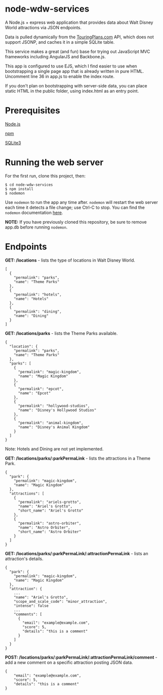 # node-wdw-services

A Node.js + express web application that provides data about Walt Disney World attractions via JSON endpoints.

Data is pulled dynamically from the [TouringPlans.com](http://www.touringplans.com) API, which does not support JSONP, and caches it in a simple SQLite table.

This service makes a great (and fun) base for trying out JavaScript MVC frameworks including AngularJS and Backbone.js.

This app is configured to use EJS, which I find easier to use when bootstrapping a single page app that is already written in pure HTML. Uncomment line 36 in app.js to enable the index route.

If you don't plan on bootstrapping with server-side data, you can place static HTML in the public folder, using index.html as an entry point.

# Prerequisites

[Node.js](http://nodejs.org)

[npm](https://npmjs.org)

[SQLite3](http://www.sqlite.org)

# Running the web server

For the first run, clone this project, then:

	$ cd node-wdw-services
	$ npm install
	$ nodemon
	
Use `nodemon` to run the app any time after. `nodemon` will restart the web server each time it detects a file change; use Ctrl-C to stop. You can find the `nodemon` documentation [here](https://github.com/remy/nodemon).

**NOTE:** If you have previously cloned this repository, be sure to remove app.db before running `nodemon`.

# Endpoints

**GET: /locations** - lists the type of locations in Walt Disney World.

	[
	  {
	    "permalink": "parks",
	    "name": "Theme Parks"
	  },
	  {
	    "permalink": "hotels",
	    "name": "Hotels"
	  },
	  {
	    "permalink": "dining",
	    "name": "Dining"
	  }
	]
	
**GET: /locations/parks** - lists the Theme Parks available.

	{
	  "location": {
	    "permalink": "parks",
	    "name": "Theme Parks"
	  },
	  "parks": [
	    {
	      "permalink": "magic-kingdom",
	      "name": "Magic Kingdom"
	    },
	    {
	      "permalink": "epcot",
	      "name": "Epcot"
	    },
	    {
	      "permalink": "hollywood-studios",
	      "name": "Disney's Hollywood Studios"
	    },
	    {
	      "permalink": "animal-kingdom",
	      "name": "Disney's Animal Kingdom"
	    }
	  ]
	}
	
Note: Hotels and Dining are not yet implemented.
	
**GET: /locations/parks/:parkPermaLink** - lists the attractions in a Theme Park.

	{
	  "park": {
	    "permalink": "magic-kingdom",
	    "name": "Magic Kingdom"
	  },
	  "attractions": [
	    {
	      "permalink": "ariels-grotto",
	      "name": "Ariel's Grotto",
	      "short_name": "Ariel's Grotto"
	    },
	    {
	      "permalink": "astro-orbiter",
	      "name": "Astro Orbiter",
	      "short_name": "Astro Orbiter"
	    }
	  ]
	}
	
**GET: /locations/parks/:parkPermaLink/:attractionPermaLink** - lists an attraction's details.

	{
	  "park": {
	    "permalink": "magic-kingdom",
	    "name": "Magic Kingdom"
	  },
	  "attraction": {
		...
	    "name": "Ariel's Grotto",
	    "scope_and_scale_code": "minor_attraction",
	    "intense": false
		...
        "comments": [
          {
            "email": "example@example.com",
            "score": 5,
            "details": "this is a comment"
          }
        ]
	  }
	}

**POST: /locations/parks/:parkPermaLink/:attractionPermaLink/comment** - add a new comment on a specific attraction posting JSON data.

	{
        "email": "example@example.com",
        "score": 5,
        "details": "this is a comment"
	}
